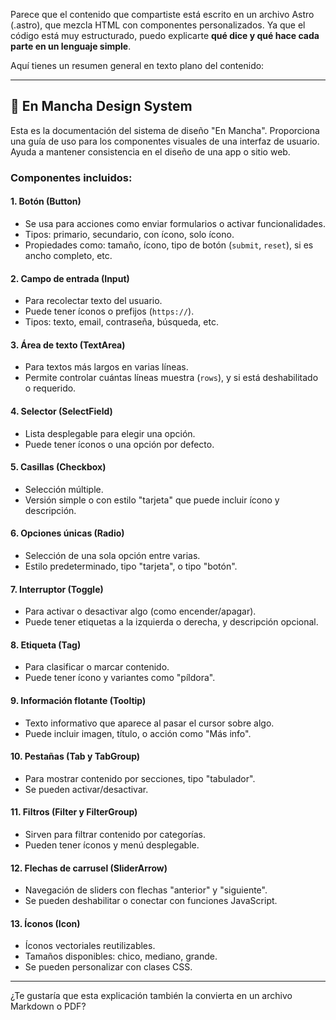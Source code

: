 Parece que el contenido que compartiste está escrito en un archivo Astro (.astro), que mezcla HTML con componentes personalizados. Ya que el código está muy estructurado, puedo explicarte **qué dice y qué hace cada parte en un lenguaje simple**.

Aquí tienes un resumen general en texto plano del contenido:

---

## 📘 En Mancha Design System

Esta es la documentación del sistema de diseño "En Mancha". Proporciona una guía de uso para los componentes visuales de una interfaz de usuario. Ayuda a mantener consistencia en el diseño de una app o sitio web.

### Componentes incluidos:

#### 1. **Botón (Button)**

* Se usa para acciones como enviar formularios o activar funcionalidades.
* Tipos: primario, secundario, con ícono, solo ícono.
* Propiedades como: tamaño, ícono, tipo de botón (`submit`, `reset`), si es ancho completo, etc.

#### 2. **Campo de entrada (Input)**

* Para recolectar texto del usuario.
* Puede tener íconos o prefijos (`https://`).
* Tipos: texto, email, contraseña, búsqueda, etc.

#### 3. **Área de texto (TextArea)**

* Para textos más largos en varias líneas.
* Permite controlar cuántas líneas muestra (`rows`), y si está deshabilitado o requerido.

#### 4. **Selector (SelectField)**

* Lista desplegable para elegir una opción.
* Puede tener íconos o una opción por defecto.

#### 5. **Casillas (Checkbox)**

* Selección múltiple.
* Versión simple o con estilo "tarjeta" que puede incluir ícono y descripción.

#### 6. **Opciones únicas (Radio)**

* Selección de una sola opción entre varias.
* Estilo predeterminado, tipo "tarjeta", o tipo "botón".

#### 7. **Interruptor (Toggle)**

* Para activar o desactivar algo (como encender/apagar).
* Puede tener etiquetas a la izquierda o derecha, y descripción opcional.

#### 8. **Etiqueta (Tag)**

* Para clasificar o marcar contenido.
* Puede tener ícono y variantes como "píldora".

#### 9. **Información flotante (Tooltip)**

* Texto informativo que aparece al pasar el cursor sobre algo.
* Puede incluir imagen, título, o acción como "Más info".

#### 10. **Pestañas (Tab y TabGroup)**

* Para mostrar contenido por secciones, tipo "tabulador".
* Se pueden activar/desactivar.

#### 11. **Filtros (Filter y FilterGroup)**

* Sirven para filtrar contenido por categorías.
* Pueden tener íconos y menú desplegable.

#### 12. **Flechas de carrusel (SliderArrow)**

* Navegación de sliders con flechas "anterior" y "siguiente".
* Se pueden deshabilitar o conectar con funciones JavaScript.

#### 13. **Íconos (Icon)**

* Íconos vectoriales reutilizables.
* Tamaños disponibles: chico, mediano, grande.
* Se pueden personalizar con clases CSS.

---

¿Te gustaría que esta explicación también la convierta en un archivo Markdown o PDF?
